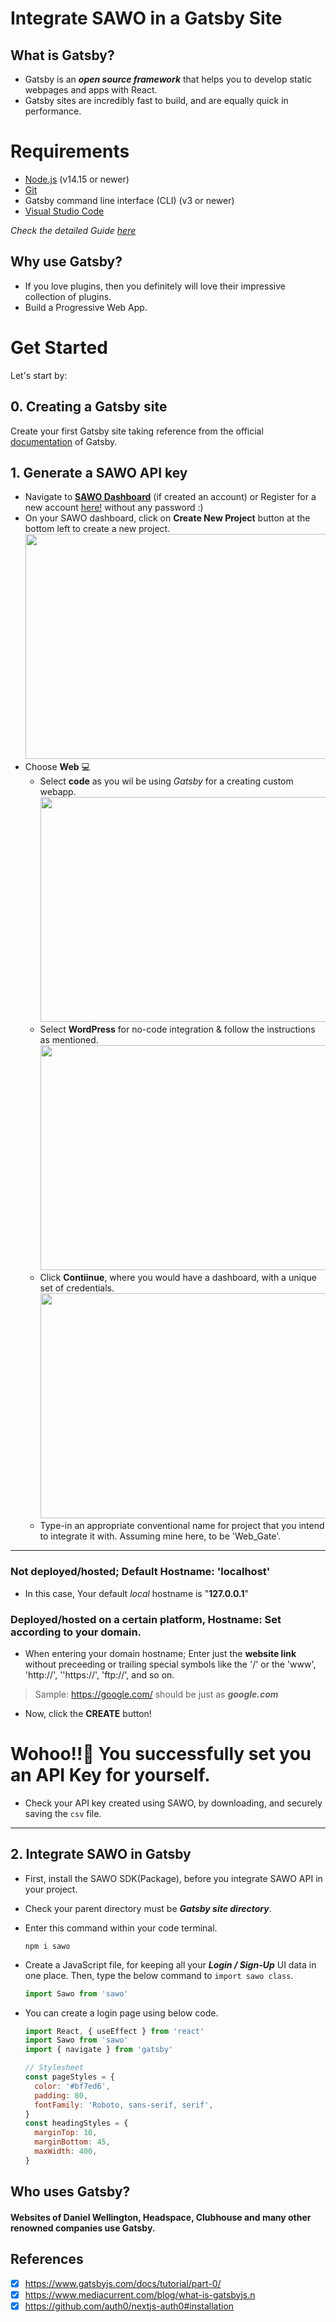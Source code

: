 # Integrate SAWO in a Gatsby Site

## What is Gatsby?
* Gatsby is an ***open source framework*** that helps you to develop static webpages and apps with React.
* Gatsby sites are incredibly fast to build, and are equally quick in performance.

# Requirements
  * [Node.js](https://nodejs.org/en/) (v14.15 or newer) 
  * [Git](https://www.atlassian.com/git/tutorials/install-git)
  * Gatsby command line interface (CLI) (v3 or newer)
  * [Visual Studio Code](https://code.visualstudio.com/#alt-downloads)

*Check the detailed Guide [here](https://www.gatsbyjs.com/docs/tutorial/part-0/)*


## Why use Gatsby?
* If you love plugins, then you definitely will love their impressive collection of plugins.
* Build a Progressive Web App.


# Get Started
Let's start by:
## 0. Creating a Gatsby site
Create your first Gatsby site taking reference from the official [documentation](https://www.gatsbyjs.com/docs/quick-start/) of Gatsby.

## 1. Generate a SAWO API key
   - Navigate to **[SAWO Dashboard](https://dev.sawolabs.com/dash/dashboard)** (if created an account) or Register for a new account [here!](https://dev.sawolabs.com/) without any password :)
   - On your SAWO dashboard, click on **Create New Project** button at the bottom left to create a new project. <img src="https://github.com/shreya-gb/Sawo-Docs/blob/main/Gatsby/SAWO.jpg" width="730" height="360">
   - Choose **Web** 💻
      - Select **code** as you wil be using *Gatsby* for a creating custom webapp. <img src="https://github.com/shreya-gb/Sawo-Docs/blob/main/Gatsby/Code.png" width="730" height="360">
      - Select **WordPress** for no-code integration & follow the instructions as mentioned. <img src="https://github.com/shreya-gb/Sawo-Docs/blob/main/Gatsby/WordPress.png" width="730" height="360">
      - Click **Contiinue**, where you would have a dashboard, with a unique set of credentials. <img src="https://github.com/shreya-gb/Sawo-Docs/blob/main/Gatsby/SAWO.jpg" width="730" height="360">
      - Type-in an appropriate conventional name for project that you intend to integrate it with. Assuming mine here, to be 'Web_Gate'.

---

### Not deployed/hosted; Default Hostname: 'localhost'
- In this case, Your default *local* hostname is "**127.0.0.1**"


### Deployed/hosted on a certain platform, Hostname: Set according to your domain.
- When entering your domain hostname; Enter just the **website link** without preceeding or trailing special symbols like the '/' or the 'www', 'http://', ''https://', 'ftp://', and so on.

> Sample: https://google.com/ should be just as ***google.com***

- Now, click the **CREATE** button!

# Wohoo!!🎊 You successfully set you an API Key for yourself.

- Check your API key created using SAWO, by downloading, and securely saving the `csv` file.

---

## 2. Integrate SAWO in Gatsby

- First, install the SAWO SDK(Package), before you integrate SAWO API in your project.
- Check your parent directory must be ***Gatsby site directory***.
- Enter this command within your code terminal.

  ```shell
  npm i sawo
  ```


- Create a JavaScript file, for keeping all your ***Login / Sign-Up*** UI data in one place. Then, type the below command to `import sawo class`.

  ```js
  import Sawo from 'sawo'
  ```


- You can create a login page using below code.

  ```js
  import React, { useEffect } from 'react'
  import Sawo from 'sawo'
  import { navigate } from 'gatsby'
  ```

  ```js
  // Stylesheet
  const pageStyles = {
    color: '#bf7ed6',
    padding: 80,
    fontFamily: 'Roboto, sans-serif, serif',
  }
  const headingStyles = {
    marginTop: 10,
    marginBottom: 45,
    maxWidth: 400,
  }


## Who uses Gatsby?
#### Websites of Daniel Wellington, Headspace, Clubhouse and many other renowned companies use Gatsby.


## References
- [x] https://www.gatsbyjs.com/docs/tutorial/part-0/
- [x] https://www.mediacurrent.com/blog/what-is-gatsbyjs.n
- [x] https://github.com/auth0/nextjs-auth0#installation
